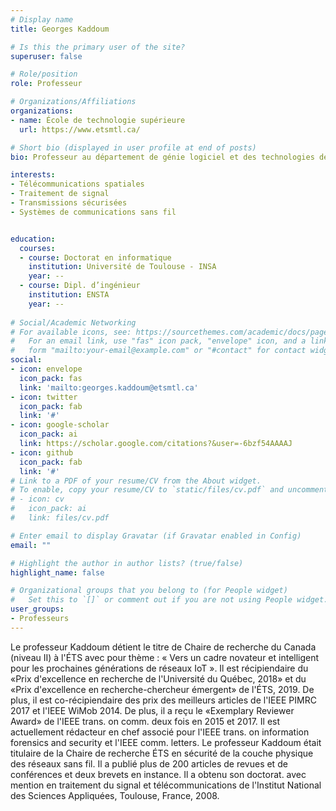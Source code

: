 ```yaml
---
# Display name
title: Georges Kaddoum 

# Is this the primary user of the site?
superuser: false

# Role/position
role: Professeur

# Organizations/Affiliations
organizations:
- name: École de technologie supérieure
  url: https://www.etsmtl.ca/

# Short bio (displayed in user profile at end of posts)
bio: Professeur au département de génie logiciel et des technologies de l'information à l'École de technologie supérieure de Montréal.

interests:
- Télécommunications spatiales
- Traitement de signal 
- Transmissions sécurisées 
- Systèmes de communications sans fil 


education:
  courses:
  - course: Doctorat en informatique
    institution: Université de Toulouse - INSA
    year: --
  - course: Dipl. d’ingénieur 
    institution: ENSTA
    year: --
  
# Social/Academic Networking
# For available icons, see: https://sourcethemes.com/academic/docs/page-builder/#icons
#   For an email link, use "fas" icon pack, "envelope" icon, and a link in the
#   form "mailto:your-email@example.com" or "#contact" for contact widget.
social:
- icon: envelope
  icon_pack: fas
  link: 'mailto:georges.kaddoum@etsmtl.ca'
- icon: twitter
  icon_pack: fab
  link: '#'
- icon: google-scholar
  icon_pack: ai
  link: https://scholar.google.com/citations?&user=-6bzf54AAAAJ
- icon: github
  icon_pack: fab
  link: '#'
# Link to a PDF of your resume/CV from the About widget.
# To enable, copy your resume/CV to `static/files/cv.pdf` and uncomment the lines below.
# - icon: cv
#   icon_pack: ai
#   link: files/cv.pdf

# Enter email to display Gravatar (if Gravatar enabled in Config)
email: ""

# Highlight the author in author lists? (true/false)
highlight_name: false

# Organizational groups that you belong to (for People widget)
#   Set this to `[]` or comment out if you are not using People widget.
user_groups:
- Professeurs
---
```


Le professeur Kaddoum détient le titre de Chaire de recherche du Canada (niveau II) à l'ÉTS avec pour thème : « Vers un cadre novateur et intelligent pour les prochaines générations de réseaux IoT ». Il est récipiendaire du «Prix d'excellence en recherche de l'Université du Québec, 2018» et du «Prix d'excellence en recherche-chercheur émergent» de l'ÉTS, 2019. De plus, il est co-récipiendaire des prix des meilleurs articles de l'IEEE PIMRC 2017 et l'IEEE WiMob 2014. De plus, il a reçu le «Exemplary Reviewer Award» de l'IEEE trans. on comm. deux fois en 2015 et 2017. Il est actuellement rédacteur en chef associé pour l'IEEE trans. on information forensics and security et l'IEEE comm. letters. Le professeur Kaddoum était titulaire de la Chaire de recherche ÉTS en sécurité de la couche physique des réseaux sans fil. Il a publié plus de 200 articles de revues et de conférences et deux brevets en instance. Il a obtenu son doctorat. avec mention en traitement du signal et télécommunications de l'Institut National des Sciences Appliquées, Toulouse, France, 2008.